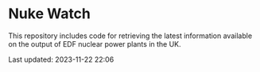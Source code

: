 # Nuke Watch

This repository includes code for retrieving the latest information available on the output of EDF nuclear power plants in the UK.

Last updated: 2023-11-22 22:06